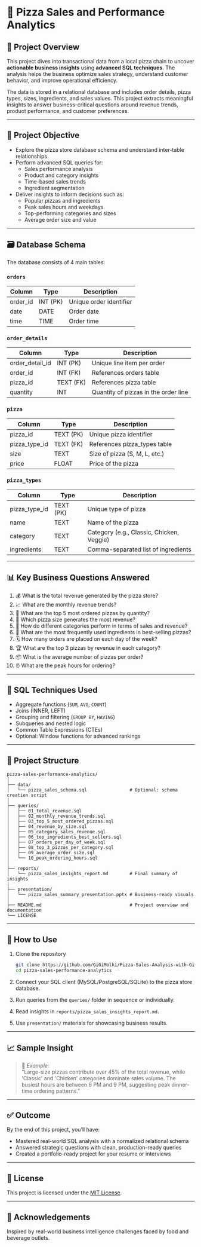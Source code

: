 # 🍕 Pizza Sales and Performance Analytics

## 📌 Project Overview

This project dives into transactional data from a local pizza chain to uncover **actionable business insights** using **advanced SQL techniques**. The analysis helps the business optimize sales strategy, understand customer behavior, and improve operational efficiency.

The data is stored in a relational database and includes order details, pizza types, sizes, ingredients, and sales values. This project extracts meaningful insights to answer business-critical questions around revenue trends, product performance, and customer preferences.

---

## 🎯 Project Objective

- Explore the pizza store database schema and understand inter-table relationships.
- Perform advanced SQL queries for:
  - Sales performance analysis
  - Product and category insights
  - Time-based sales trends
  - Ingredient segmentation
- Deliver insights to inform decisions such as:
  - Popular pizzas and ingredients
  - Peak sales hours and weekdays
  - Top-performing categories and sizes
  - Average order size and value

---

## 🗃️ Database Schema

The database consists of 4 main tables:

### `orders`
| Column     | Type    | Description                |
|------------|---------|----------------------------|
| order_id   | INT (PK)| Unique order identifier    |
| date       | DATE    | Order date                 |
| time       | TIME    | Order time                 |

### `order_details`
| Column         | Type    | Description                              |
|----------------|---------|------------------------------------------|
| order_detail_id| INT (PK)| Unique line item per order               |
| order_id       | INT (FK)| References orders table                  |
| pizza_id       | TEXT (FK)| References pizza table                  |
| quantity       | INT     | Quantity of pizzas in the order line     |

### `pizza`
| Column        | Type    | Description                             |
|---------------|---------|-----------------------------------------|
| pizza_id      | TEXT (PK)| Unique pizza identifier                |
| pizza_type_id | TEXT (FK)| References pizza_types table           |
| size          | TEXT    | Size of pizza (S, M, L, etc.)           |
| price         | FLOAT   | Price of the pizza                      |

### `pizza_types`
| Column        | Type    | Description                             |
|---------------|---------|-----------------------------------------|
| pizza_type_id | TEXT (PK)| Unique type of pizza                  |
| name          | TEXT    | Name of the pizza                       |
| category      | TEXT    | Category (e.g., Classic, Chicken, Veggie)|
| ingredients   | TEXT    | Comma-separated list of ingredients     |

---

## 📊 Key Business Questions Answered

1. 💰 What is the total revenue generated by the pizza store?  
2. 📈 What are the monthly revenue trends?  
3. 🍕 What are the top 5 most ordered pizzas by quantity?  
4. 📏 Which pizza size generates the most revenue?  
5. 🧾 How do different categories perform in terms of sales and revenue?  
6. 🧄 What are the most frequently used ingredients in best-selling pizzas?  
7. 🗓️ How many orders are placed on each day of the week?  
8. 🏆 What are the top 3 pizzas by revenue in each category?  
9. 📦 What is the average number of pizzas per order?  
10. ⏰ What are the peak hours for ordering?

---

## 🧠 SQL Techniques Used

- Aggregate functions (`SUM`, `AVG`, `COUNT`)
- Joins (INNER, LEFT)
- Grouping and filtering (`GROUP BY`, `HAVING`)
- Subqueries and nested logic
- Common Table Expressions (CTEs)
- Optional: Window functions for advanced rankings

---

## 📁 Project Structure

```
pizza-sales-performance-analytics/
│
├── data/
│   └── pizza_sales_schema.sql                # Optional: schema creation script
│
├── queries/
│   ├── 01_total_revenue.sql
│   ├── 02_monthly_revenue_trends.sql
│   ├── 03_top_5_most_ordered_pizzas.sql
│   ├── 04_revenue_by_size.sql
│   ├── 05_category_sales_revenue.sql
│   ├── 06_top_ingredients_best_sellers.sql
│   ├── 07_orders_per_day_of_week.sql
│   ├── 08_top_3_pizzas_per_category.sql
│   ├── 09_average_order_size.sql
│   └── 10_peak_ordering_hours.sql
│
├── reports/
│   └── pizza_sales_insights_report.md        # Final summary of insights
│
├── presentation/
│   └── pizza_sales_summary_presentation.pptx # Business-ready visuals
│
├── README.md                                 # Project overview and documentation
└── LICENSE
```

---

## 🧪 How to Use

1. Clone the repository  
   ```bash
   git clone https://github.com/GiGiMolki/Pizza-Sales-Analysis-with-GiGi.git
   cd pizza-sales-performance-analytics
   ```

2. Connect your SQL client (MySQL/PostgreSQL/SQLite) to the pizza store database.

3. Run queries from the `queries/` folder in sequence or individually.

4. Read insights in `reports/pizza_sales_insights_report.md`.

5. Use `presentation/` materials for showcasing business results.

---

## 📈 Sample Insight

> 📌 *Example:*  
> "Large-size pizzas contribute over 45% of the total revenue, while 'Classic' and 'Chicken' categories dominate sales volume. The busiest hours are between 6 PM and 9 PM, suggesting peak dinner-time ordering patterns."

---

## ✅ Outcome

By the end of this project, you’ll have:
- Mastered real-world SQL analysis with a normalized relational schema
- Answered strategic questions with clean, production-ready queries
- Created a portfolio-ready project for your resume or interviews

---

## 📝 License

This project is licensed under the [MIT License](LICENSE).

---

## 🙌 Acknowledgements

Inspired by real-world business intelligence challenges faced by food and beverage outlets.
